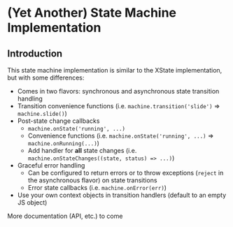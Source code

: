 # (Yet Another) State Machine Implementation

## Introduction
This state machine implementation is similar to the XState implementation, but with some differences:

* Comes in two flavors: synchronous and asynchronous state transition handling
* Transition convenience functions (i.e. `machine.transition('slide')` => `machine.slide()`)
* Post-state change callbacks
  - `machine.onState('running', ...)`
  - Convenience functions (i.e. `machine.onState('running', ...)` => `machine.onRunning(...)`)
  - Add handler for **all** state changes (i.e. `machine.onStateChanges((state, status) => ...)`)
* Graceful error handling
  - Can be configured to return errors or to throw exceptions (`reject` in the asynchronous flavor) on state transitions
  - Error state callbacks (i.e. `machine.onError(err)`)
* Use your own context objects in transition handlers (default to an empty JS object)

More documentation (API, etc.) to come